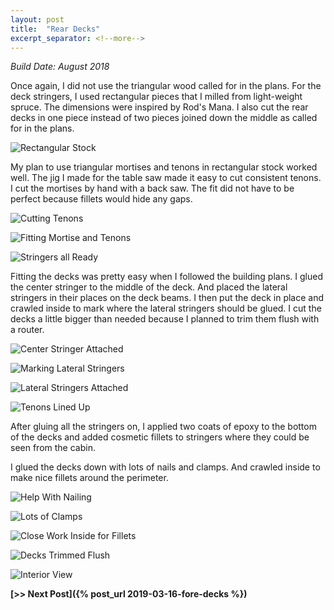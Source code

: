 ```yaml
---
layout: post
title:  "Rear Decks"
excerpt_separator: <!--more-->
---
```


*Build Date: August 2018*

Once again, I did not use the triangular wood called for in the plans. For the deck stringers, I used rectangular pieces that I milled from light-weight spruce. The dimensions were inspired by Rod's Mana. I also cut the rear decks in one piece instead of two pieces joined down the middle as called for in the plans.

<!--more-->

![Rectangular Stock](/assets/images/rear-deck-stock.jpg)

My plan to use triangular mortises and tenons in rectangular stock worked well. The jig I made for the table saw made it easy to cut consistent tenons. I cut the mortises by hand with a back saw. The fit did not have to be perfect because fillets would hide any gaps.

![Cutting Tenons](/assets/images/rear-deck-tenon-jig.jpg)

![Fitting Mortise and Tenons](/assets/images/rear-deck-mortise.jpg)

![Stringers all Ready](/assets/images/rear-deck-stringers.jpg)

Fitting the decks was pretty easy when I followed the building plans. I glued the center stringer to the middle of the deck. And placed the lateral stringers in their places on the deck beams. I then put the deck in place and crawled inside to mark where the lateral stringers should be glued. I cut the decks a little bigger than needed because I planned to trim them flush with a router.

![Center Stringer Attached](/assets/images/rear-deck-center.jpg)

![Marking Lateral Stringers](/assets/images/rear-deck-fitting.jpg)

![Lateral Stringers Attached](/assets/images/rear-deck-laterals.jpg)

![Tenons Lined Up](/assets/images/rear-deck-tenons.jpg)

After gluing all the stringers on, I applied two coats of epoxy to the bottom of the decks and added cosmetic fillets to stringers where they could be seen from the cabin.

I glued the decks down with lots of nails and clamps. And crawled inside to make nice fillets around the perimeter.

![Help With Nailing](/assets/images/rear-deck-nailing.jpg)

![Lots of Clamps](/assets/images/rear-deck-clamping.jpg)

![Close Work Inside for Fillets](/assets/images/rear-deck-fillets.jpg)

![Decks Trimmed Flush](/assets/images/rear-deck-done-1.jpg)

![Interior View](/assets/images/rear-deck-done-2.jpg)

**[>> Next Post]({% post_url 2019-03-16-fore-decks %})**
